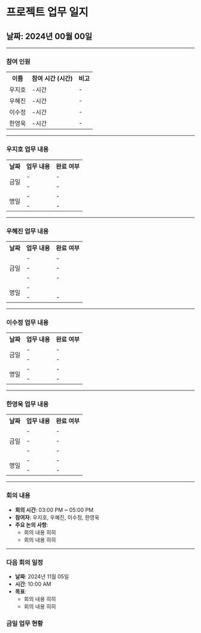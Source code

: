 # 프로젝트 업무 일지

## 날짜: 2024년 00월 00일

---

### 참여 인원

<div align="center">

<table>
  <tr>
    <th>이름</th>
    <th>참여 시간 (시간)</th>
    <th>비고</th>
  </tr>
  <tr>
    <td>우지호</td>
    <td>-시간</td>
    <td>-</td>
  </tr>
  <tr>
    <td>우혜진</td>
    <td>-시간</td>
    <td>-</td>
  </tr>
  <tr>
    <td>이수정</td>
    <td>-시간</td>
    <td>-</td>
  </tr>
  <tr>
    <td>한영욱</td>
    <td>-시간</td>
    <td>-</td>
  </tr>
</table>

</div>

---

### 우지호 업무 내용

<div align="center">

<table>
  <tr>
    <th>날짜</th>
    <th>업무 내용</th>
    <th>완료 여부</th>
  </tr>
  <tr>
    <td rowspan="2">금일</td>
    <td>-</td>
    <td>-</td>
  </tr>
  <tr>
    <td>-</td>
    <td>-</td>
  </tr>
  <tr>
    <td rowspan="2">명일</td>
    <td>-</td>
    <td>-</td>
  </tr>
  <tr>
    <td>-</td>
    <td>-</td>
  </tr>
</table>

</div>

---

### 우혜진 업무 내용

<div align="center">

<table>
  <tr>
    <th>날짜</th>
    <th>업무 내용</th>
    <th>완료 여부</th>
  </tr>
  <tr>
    <td rowspan="3">금일</td>
    <td>-</td>
    <td>-</td>
  </tr>
  <tr>
    <td>-</td>
    <td>-</td>
  </tr>
  <tr>
    <td>-</td>
    <td>-</td>
  </tr>
  <tr>
    <td rowspan="2">명일</td>
    <td>-</td>
    <td></td>
  </tr>
  <tr>
    <td>-</td>
    <td>-</td>
  </tr>
</table>

</div>

---

### 이수정 업무 내용

<div align="center">

<table>
  <tr>
    <th>날짜</th>
    <th>업무 내용</th>
    <th>완료 여부</th>
  </tr>
  <tr>
    <td rowspan="2">금일</td>
    <td>-</td>
    <td>-</td>
  </tr>
  <tr>
    <td>-</td>
    <td>-</td>
  </tr>
  <tr>
    <td rowspan="2">명일</td>
    <td>-</td>
    <td>-</td>
  </tr>
  <tr>
    <td>-</td>
    <td>-</td>
  </tr>
</table>

</div>

---

### 한영욱 업무 내용

<div align="center">

<table>
  <tr>
    <th>날짜</th>
    <th>업무 내용</th>
    <th>완료 여부</th>
  </tr>
  <tr>
    <td rowspan="3">금일</td>
    <td>-</td>
    <td>-</td>
  </tr>
  <tr>
    <td>-</td>
    <td>-</td>
  </tr>
  <tr>
    <td>-</td>
    <td>-</td>
  </tr>
  <tr>
    <td rowspan="2">명일</td>
    <td>-</td>
    <td>-</td>
  </tr>
  <tr>
    <td>-</td>
    <td>-</td>
  </tr>
</table>

</div>

---

### 회의 내용

- **회의 시간**: 03:00 PM ~ 05:00 PM
- **참여자**: 우지호, 우혜진, 이수정, 한영욱
- **주요 논의 사항**:
  - 회의 내용 히히
  - 회의 내용 히히 
---

### 다음 회의 일정

- **날짜**: 2024년 11월 05일
- **시간**: 10:00 AM
- **목표**:
  - 회의 내용 히히
  - 회의 내용 히히 


### 금일 업무 현황

